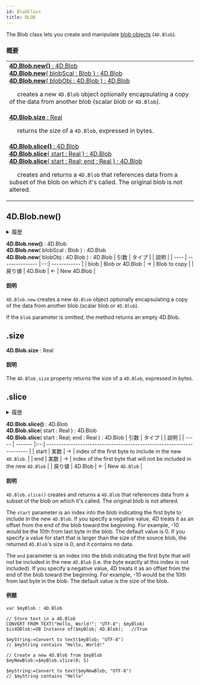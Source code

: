 ```yaml
---
id: BlobClass
title: BLOB
---
```


The Blob class lets you create and manipulate [blob objects](../Concepts/dt_blob.md#blob-types) (`4D.Blob`).

### 概要
|                                                                                                                                                                                                                                                                                                                                                        |
| ------------------------------------------------------------------------------------------------------------------------------------------------------------------------------------------------------------------------------------------------------------------------------------------------------------------------------------------------------ |
| [**4D.Blob.new()** : 4D.Blob<br/>**4D.Blob.new**( blobScal : Blob ) : 4D.Blob<br/>**4D.Blob.new**( blobObj : 4D.Blob ) : 4D.Blob](#new)<p>&nbsp;&nbsp;&nbsp;&nbsp; creates a new `4D.Blob` object optionally encapsulating a copy of the data from another blob (scalar blob or `4D.Blob`).                         |
| [**4D.Blob.size** : Real](#new)<p>&nbsp;&nbsp;&nbsp;&nbsp; returns the size of a `4D.Blob`, expressed in bytes.                                                                                                                                                                                                                 |
| [**4D.Blob.slice()** : 4D.Blob<br/>**4D.Blob.slice**( start : Real ) : 4D.Blob<br/>**4D.Blob.slice**( start : Real; end : Real ) : 4D.Blob](#new)<p>&nbsp;&nbsp;&nbsp;&nbsp; creates and returns a `4D.Blob` that references data from a subset of the blob on which it's called. The original blob is not altered. |

## 4D.Blob.new()

<details><summary>履歴</summary>
| バージョン  | 内容 |
| ------ | -- |
| v19 R2 | 追加 |
</details>

**4D.Blob.new()** : 4D.Blob<br/>**4D.Blob.new**( blobScal : Blob ) : 4D.Blob<br/>**4D.Blob.new**( blobObj : 4D.Blob ) : 4D.Blob
| 引数   | タイプ             |    | 説明           |
| ---- | --------------- |:--:| ------------ |
| blob | Blob or 4D.Blob | -> | Blob to copy |
| 戻り値  | 4D.Blob         | <- | New 4D.Blob  |

#### 説明
`4D.Blob.new`  creates a new `4D.Blob` object optionally encapsulating a copy of the data from another blob (scalar blob or `4D.Blob`).

If the `blob` parameter is omitted, the method returns an empty 4D.Blob.

## .size

**4D.Blob.size** : Real
#### 説明
The `4D.Blob.size` property  returns the size of a `4D.Blob`, expressed in bytes.
## .slice

<details><summary>履歴</summary>
| バージョン  | 内容 |
| ------ | -- |
| v19 R2 | 追加 |
</details>

**4D.Blob.slice()** : 4D.Blob<br/>**4D.Blob.slice**( start : Real ) : 4D.Blob<br/>**4D.Blob.slice**( start : Real; end : Real ) : 4D.Blob
| 引数    | タイプ     |    | 説明                                                                     |
| ----- | ------- |:--:| ---------------------------------------------------------------------- |
| start | 実数      | -> | index of the first byte to include in the new `4D.Blob`.               |
| end   | 実数      | -> | index of the first byte that will not be included in the new `4D.Blob` |
| 戻り値   | 4D.Blob | <- | New `4D.Blob`                                                          |


#### 説明
`4D.Blob.slice()`  creates and returns a `4D.Blob` that references data from a subset of the blob on which it's called. The original blob is not altered.

The `start` parameter is an index into the blob indicating the first byte to include in the new `4D.Blob`. If you specify a negative value, 4D treats it as an offset from the end of the blob toward the beginning. For example, -10 would be the 10th from last byte in the blob. The default value is 0. If you specify a value for start that is larger than the size of the source blob, the returned `4D.Blob`'s size is 0, and it contains no data.

The `end` parameter is an index into the blob indicating the first byte that will not be included in the new `4D.Blob` (i.e. the byte exactly at this index is not included).  If you specify a negative value, 4D treats it as an offset from the end of the blob toward the beginning. For example, -10 would be the 10th from last byte in the blob. The default value is the size of the blob.

#### 例題

```4d
var $myBlob : 4D.Blob

// Store text in a 4D.Blob
CONVERT FROM TEXT("Hello, World!"; "UTF-8"; $myBlob)
$is4DBlob:=OB Instance of($myBlob; 4D.Blob);   //True

$myString:=Convert to text($myBlob; "UTF-8")
// $myString contains "Hello, World!"

// Create a new 4D.Blob from $myBlob
$myNewBlob:=$myBlob.slice(0; 5)

$myString:=Convert to text($myNewBlob; "UTF-8")
// $myString contains "Hello"
```


